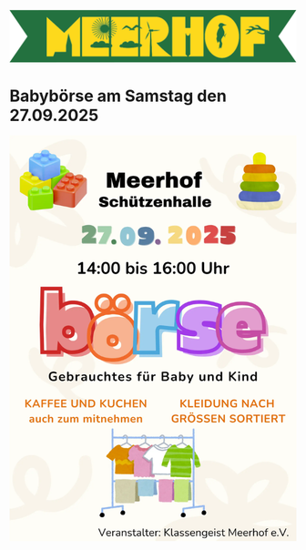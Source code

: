 ![Meerhof_Schriftzug](Meerhof_Schriftzug.svg)

# Babybörse am Samstag den 27.09.2025

![Plakat Babybörse](Plakat_Boerse.webp "Plakat Bbabybörse")